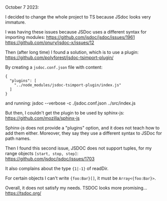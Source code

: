 


October 7 2023:

I decided to change the whole project to TS because JSdoc looks very immature.

I was having these issues because JSDoc uses a different syntax for importing modules:
  https://github.com/jsdoc/jsdoc/issues/1961
  https://github.com/onury/jsdoc-x/issues/12

Then (after long time) I found a solution, which is to use a plugin:
  https://github.com/polyforest/jsdoc-tsimport-plugin/

By creating a `jsdoc.conf.json` file with content:
```
{
  "plugins": [
    "../node_modules/jsdoc-tsimport-plugin/index.js"
  ]
}
```
and running:
  jsdoc --verbose -c ./jsdoc.conf.json ../src/index.js

But then, I couldn't get the plugin to be used by sphinx-js:
  https://github.com/mozilla/sphinx-js

Sphinx-js does not provide a "plugins" option, and it does not teach how to add them either.
Moreover, they say they use a different syntax to JSDoc for path names.

Then I found this second issue, JSDOC does not support tuples, for my range objects `[start, stop, step]`:
  https://github.com/jsdoc/jsdoc/issues/1703

It also complains about the type `{1|-1}` of readDir.

For certain objects I can't write `{foo:Bar}[]`, it must be `Array<{foo:Bar}>`.

Overall, it does not satisfy my needs. TSDOC looks more promising...
  https://tsdoc.org/
  